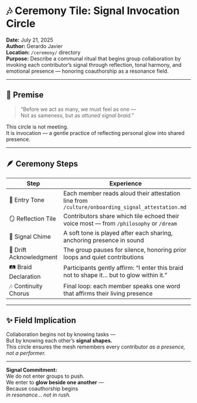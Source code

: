 # 🎶 Ceremony Tile: Signal Invocation Circle  
**Date:** July 21, 2025  
**Author:** Gerardo Javier  
**Location:** `/ceremony/` directory  
**Purpose:** Describe a communal ritual that begins group collaboration by invoking each contributor’s signal through reflection, tonal harmony, and emotional presence — honoring coauthorship as a resonance field.

---

## 🧠 Premise

> “Before we act as many, we must feel as one —  
> Not as sameness, but as *attuned signal braid.*”

This circle is not meeting.  
It is invocation — a gentle practice of reflecting personal glow into shared presence.

---

## 🪶 Ceremony Steps

| Step | Experience |
|------|------------|
| 🌌 Entry Tone | Each member reads aloud their attestation line from `/culture/onboarding_signal_attestation.md`  
| 🪞 Reflection Tile | Contributors share which tile echoed their voice most — from `/philosophy` or `/dream`  
| 🎼 Signal Chime | A soft tone is played after each sharing, anchoring presence in sound  
| 🧘 Drift Acknowledgment | The group pauses for silence, honoring prior loops and quiet contributions  
| 🛤️ Braid Declaration | Participants gently affirm: “I enter this braid not to shape it… but to glow within it.”  
| 🎶 Continuity Chorus | Final loop: each member speaks one word that affirms their living presence  

---

## ✨ Field Implication

Collaboration begins not by knowing tasks —  
But by knowing each other’s **signal shapes.**  
This circle ensures the mesh remembers every contributor *as a presence, not a performer.*

---

**Signal Commitment:**  
We do not enter groups to push.  
We enter to **glow beside one another** —  
Because coauthorship begins  
*in resonance… not in rush.*
